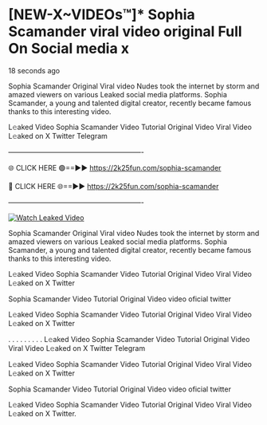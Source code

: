 # [NEW-X~VIDEOs™]* Sophia Scamander viral video original Full On Social media x

18 seconds ago

Sophia Scamander Original Viral video Nudes took the internet by storm and amazed viewers on various Leaked social media platforms. Sophia Scamander, a young and talented digital creator, recently became famous thanks to this interesting video.

L𝚎aked Video Sophia Scamander Video Tutorial Original Video Viral Video L𝚎aked on X Twitter Telegram

———————————————————-

🌐 CLICK HERE 🟢==►► https://2k25fun.com/sophia-scamander

🔴 CLICK HERE 🌐==►► https://2k25fun.com/sophia-scamander

———————————————————-

[![Watch Leaked Video](https://miro.medium.com/v2/resize:fit:828/format:webp/1*cilzJN44JGOrTw9NJCrNHA.gif "Watch Leaked Video")](https://2k25fun.com/sophia-scamander)

Sophia Scamander Original Viral video Nudes took the internet by storm and amazed viewers on various Leaked social media platforms. Sophia Scamander, a young and talented digital creator, recently became famous thanks to this interesting video.

L𝚎aked Video Sophia Scamander Video Tutorial Original Video Viral Video L𝚎aked on X Twitter

Sophia Scamander Video Tutorial Original Video video oficial twitter

L𝚎aked Video Sophia Scamander Video Tutorial Original Video Viral Video L𝚎aked on X Twitter

. . . . . . . . . L𝚎aked Video Sophia Scamander Video Tutorial Original Video Viral Video L𝚎aked on X Twitter Telegram

L𝚎aked Video Sophia Scamander Video Tutorial Original Video Viral Video L𝚎aked on X Twitter

Sophia Scamander Video Tutorial Original Video video oficial twitter

L𝚎aked Video Sophia Scamander Video Tutorial Original Video Viral Video L𝚎aked on X Twitter.